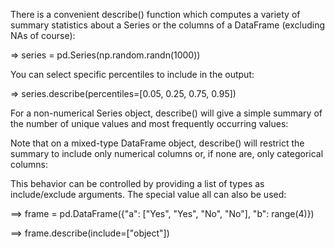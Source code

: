 There is a convenient describe() function which computes a variety of summary statistics about a Series or the columns of a DataFrame (excluding NAs of course):

  => series = pd.Series(np.random.randn(1000))

You can select specific percentiles to include in the output:

  => series.describe(percentiles=[0.05, 0.25, 0.75, 0.95])

For a non-numerical Series object, describe() will give a simple summary of the number of unique values and most frequently occurring values:

Note that on a mixed-type DataFrame object, describe() will restrict the summary to include only numerical columns or, if none are, only categorical columns:

This behavior can be controlled by providing a list of types as include/exclude arguments. The special value all can also be used:
   
  ==> frame = pd.DataFrame({"a": ["Yes", "Yes", "No", "No"], "b": range(4)})

  ==> frame.describe(include=["object"])